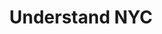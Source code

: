 ---
layout: archive
title: "Understand NYC"
tags:
  categories: web
ads: false
share: false
linkurl: "http://www.understand.nyc"
client: Antoine Catala, Gabriel Kahan, Public Art Fund
image:
  id: 24775003938
blurb: "Interactive WebGL site using Three.js and photogrammetry scans."
---